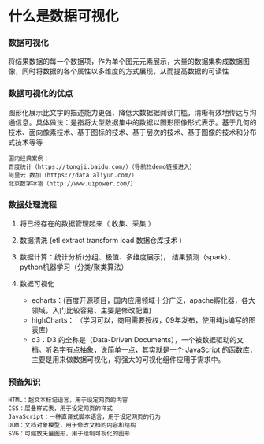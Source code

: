 # 什么是数据可视化

### 数据可视化

将结果数据的每一个数据项，作为单个图元元素展示，大量的数据集构成数据图像，同时将数据的各个属性以多维度的方式展现，从而提高数据的可读性

### 数据可视化的优点

图形化展示比文字的描述能力更强，降低大数据据阅读门槛，清晰有效地传达与沟通信息。具体做法：是指将大型数据集中的数据以图形图像形式表示。基于几何的技术、面向像素技术、基于图标的技术、基于层次的技术、基于图像的技术和分布式技术等等

```
国内经典案例：
百度统计（https://tongji.baidu.com/）（导航栏demo链接进入）
阿里云 数加（https://data.aliyun.com/）
北京数字冰雹（http://www.uipower.com/）
```

### 数据处理流程

1. 将已经存在的数据管理起来（ 收集、采集 ）

2. 数据清洗 (etl  extract transform load  数据仓库技术 )

3. 数据计算：统计分析(分组、极值、多维度展示)， 结果预测（spark）、python机器学习（分类/聚类算法）

4. 数据可视化

   - echarts：(百度开源项目，国内应用领域十分广泛，apache孵化器，各大领域，入门比较容易、主要是修改配置)
   - highCharts： （学习可以，商用需要授权，09年发布，使用纯js编写的图表库）
   - d3：D3 的全称是（Data-Driven Documents），一个被数据驱动的文档。听名字有点抽象，说简单一点，其实就是一个 JavaScript 的函数库，主要是用来做数据可视化，将强大的可视化组件应用于需求中。

   

### 预备知识

```
HTML：超文本标记语言，用于设定网页的内容
CSS：层叠样式表，用于设定网页的样式
JavaScript：一种直译式脚本语言，用于设定网页的行为
DOM：文档对象模型，用于修改文档的内容和结构
SVG：可缩放矢量图形，用于绘制可视化的图形
```